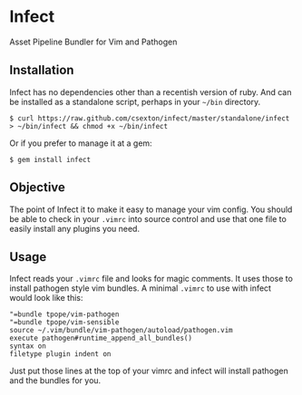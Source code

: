 # Infect

Asset Pipeline Bundler for Vim and Pathogen

## Installation

Infect has no dependencies other than a recentish version of ruby. And can be installed as a standalone script, perhaps in your `~/bin` directory.

    $ curl https://raw.github.com/csexton/infect/master/standalone/infect > ~/bin/infect && chmod +x ~/bin/infect

Or if you prefer to manage it at a gem:

    $ gem install infect

## Objective

The point of Infect it to make it easy to manage your vim config. You should be able to check in your `.vimrc` into source control and use that one file to easily install any plugins you need.

## Usage

Infect reads your `.vimrc` file and looks for magic comments. It uses those to install pathogen style vim bundles. A minimal `.vimrc` to use with infect would look like this:

    "=bundle tpope/vim-pathogen
    "=bundle tpope/vim-sensible
    source ~/.vim/bundle/vim-pathogen/autoload/pathogen.vim
    execute pathogen#runtime_append_all_bundles()
    syntax on
    filetype plugin indent on

Just put those lines at the top of your vimrc and infect will install pathogen and the bundles for you.


